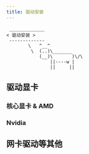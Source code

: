 ```yaml
---
title: 驱动安装
---
```


```:no-line-numbers
 _____________
< 驱动安装 >
 -------------
        \   ^__^
         \  (..)\_______
            (__)\       )\/\
                ||----w |
                ||     ||
```




## 驱动显卡

### 核心显卡 & AMD

### Nvidia



## 网卡驱动等其他




